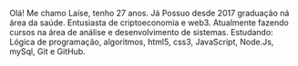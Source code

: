 Olá! Me chamo Laíse, tenho 27 anos. Já Possuo desde 2017 graduação ná área da saúde. Entusiasta de criptoeconomia e web3. Atualmente fazendo cursos na área de análise e desenvolvimento de sistemas. Estudando: Lógica de programação, algoritmos, html5, css3, JavaScript, Node.Js, mySql, Git e GitHub.
